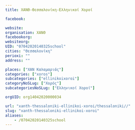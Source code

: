 ```yaml
---
title: ΧΑΝΘ-Θεσσαλονίκη-Ελληνικοί Χοροί

facebook:

website:
organisation: ΧΑΝΘ
facebookorg:
websiteorg:
UID: "07042020140325school"
cities: "Θεσσαλονίκη"
perioxi: ""
address: ""

places: ["ΧΑΝ Καλαμαριάς"]
categories: ["xoros"]
subcategories: ["ellinikoixoroi"]
categoryNoSLug: ["Χορός"]
subcategoriesNoSLug: ["Ελληνικοί Χοροί"]

orgUID: org14042020000034

url: "xanth-thessaloniki-ellinikoi-xoroi/thessaloniki//"
slug: "xanth-thessaloniki-ellinikoi-xoroi"
aliases:
    - /07042020140325school
---
```





